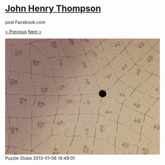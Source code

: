 # [John Henry Thompson](../README.md)
post Facebook.com

[< Previous](2013-01-13-6.md) [Next >](2013-01-06-2.md)

[![](../media/2013-01-06/Puzzle-Globe.jpg)](../README.md)
Puzzle Globe
2013-01-06 14:49:01